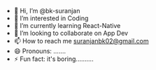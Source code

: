 - 👋 Hi, I’m @bk-suranjan
- 👀 I’m interested in Coding
- 🌱 I’m currently learning React-Native
- 💞️ I’m looking to collaborate on App Dev
- 📫 How to reach me suranjanbk02@gmail.com
- 😄 Pronouns: .......
- ⚡ Fun fact: it's boring..........

<!---
bk-suranjan/bk-suranjan is a ✨ special ✨ repository because its `README.md` (this file) appears on your GitHub profile.
You can click the Preview link to take a look at your changes.
--->
